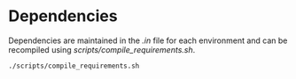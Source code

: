 # Dependencies
Dependencies are maintained in the *.in* file for each environment and can be recompiled using *scripts/compile_requirements.sh*.
```sh
./scripts/compile_requirements.sh
```